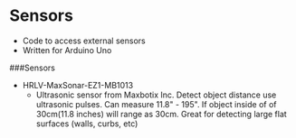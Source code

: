 # Sensors

* Code to access external sensors 
* Written for Arduino Uno

###Sensors
* HRLV-MaxSonar-EZ1-MB1013
  - Ultrasonic sensor from Maxbotix Inc. Detect object distance use ultrasonic pulses. Can measure 11.8" - 195". If object inside of of 30cm(11.8 inches) will range as 30cm. Great for detecting large flat surfaces (walls, curbs, etc)

